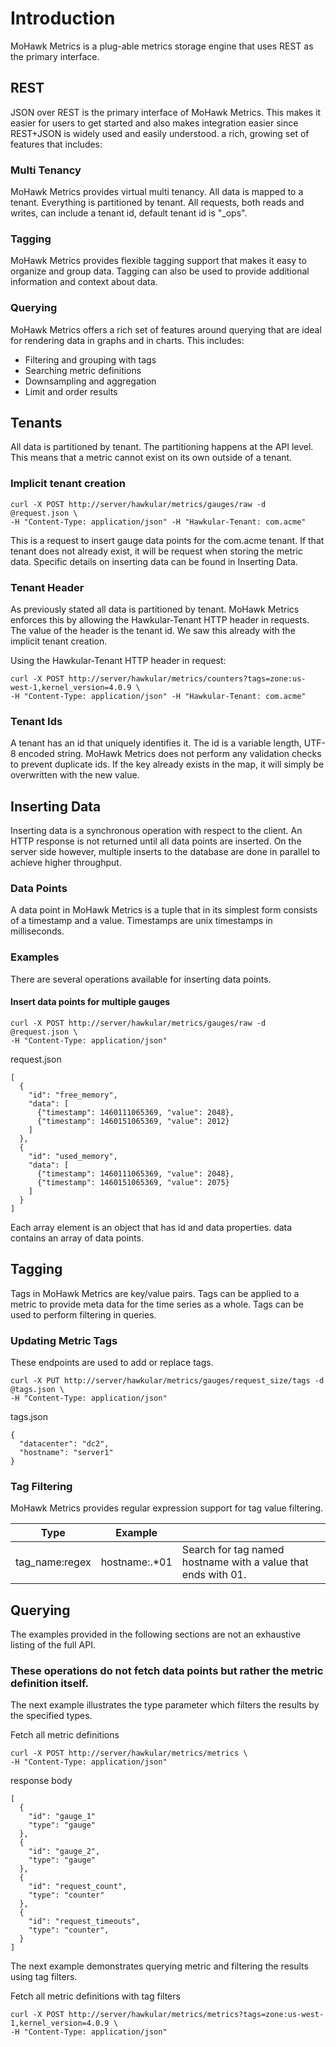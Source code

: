 # Introduction

MoHawk Metrics is a plug-able metrics storage engine that uses REST as the primary interface.

## REST
JSON over REST is the primary interface of MoHawk Metrics. This makes it easier for users to get started and also makes integration easier since REST+JSON is widely used and easily understood. a rich, growing set of features that includes:

### Multi Tenancy
MoHawk Metrics provides virtual multi tenancy. All data is mapped to a tenant. Everything is partitioned by tenant. All requests, both reads and writes, can include a tenant id, default tenant id is "\_ops".

### Tagging
MoHawk Metrics provides flexible tagging support that makes it easy to organize and group data. Tagging can also be used to provide additional information and context about data.

### Querying
MoHawk Metrics offers a rich set of features around querying that are ideal for rendering data in graphs and in charts. This includes:

  - Filtering and grouping with tags
  - Searching metric definitions
  - Downsampling and aggregation
  - Limit and order results

## Tenants

All data is partitioned by tenant. The partitioning happens at the API level. This means that a metric cannot exist on its own outside of a tenant.

### Implicit tenant creation

```
curl -X POST http://server/hawkular/metrics/gauges/raw -d @request.json \
-H "Content-Type: application/json" -H "Hawkular-Tenant: com.acme"
```

This is a request to insert gauge data points for the com.acme tenant. If that tenant does not already exist, it will be request when storing the metric data. Specific details on inserting data can be found in Inserting Data.

### Tenant Header

As previously stated all data is partitioned by tenant. MoHawk Metrics enforces this by allowing the Hawkular-Tenant HTTP header in requests. The value of the header is the tenant id. We saw this already with the implicit tenant creation.

Using the Hawkular-Tenant HTTP header in request:

```
curl -X POST http://server/hawkular/metrics/counters?tags=zone:us-west-1,kernel_version=4.0.9 \
-H "Content-Type: application/json" -H "Hawkular-Tenant: com.acme"
```

### Tenant Ids

A tenant has an id that uniquely identifies it. The id is a variable length, UTF-8 encoded string. MoHawk Metrics does not perform any validation checks to prevent duplicate ids. If the key already exists in the map, it will simply be overwritten with the new value.

## Inserting Data

Inserting data is a synchronous operation with respect to the client. An HTTP response is not returned until all data points are inserted. On the server side however, multiple inserts to the database are done in parallel to achieve higher throughput.

### Data Points

A data point in MoHawk Metrics is a tuple that in its simplest form consists of a timestamp and a value. Timestamps are unix timestamps in milliseconds.

### Examples

There are several operations available for inserting data points.

#### Insert data points for multiple gauges

```
curl -X POST http://server/hawkular/metrics/gauges/raw -d @request.json \
-H "Content-Type: application/json"
```

request.json

```
[
  {
    "id": "free_memory",
    "data": [
      {"timestamp": 1460111065369, "value": 2048},
      {"timestamp": 1460151065369, "value": 2012}
    ]
  },
  {
    "id": "used_memory",
    "data": [
      {"timestamp": 1460111065369, "value": 2048},
      {"timestamp": 1460151065369, "value": 2075}
    ]
  }
]
```

Each array element is an object that has id and data properties. data contains an array of data points.

## Tagging

Tags in MoHawk Metrics are key/value pairs. Tags can be applied to a metric to provide meta data for the time series as a whole. Tags can be used to perform filtering in queries.

### Updating Metric Tags

These endpoints are used to add or replace tags.

```
curl -X PUT http://server/hawkular/metrics/gauges/request_size/tags -d @tags.json \
-H "Content-Type: application/json"
```

tags.json

```
{
  "datacenter": "dc2",
  "hostname": "server1"
}
```

### Tag Filtering

MoHawk Metrics provides regular expression support for tag value filtering.

| Type           | Example       |                                                               |
|----------------|---------------|---------------------------------------------------------------|
| tag_name:regex | hostname:.*01 | Search for tag named hostname with a value that ends with 01. |

## Querying

The examples provided in the following sections are not an exhaustive listing of the full API.

### These operations do not fetch data points but rather the metric definition itself.

The next example illustrates the type parameter which filters the results by the specified types.

Fetch all metric definitions

```
curl -X POST http://server/hawkular/metrics/metrics \
-H "Content-Type: application/json"
```

response body

```
[
  {
    "id": "gauge_1"
    "type": "gauge"
  },
  {
    "id": "gauge_2",
    "type": "gauge"
  },
  {
    "id": "request_count",
    "type": "counter"
  },
  {
    "id": "request_timeouts",
    "type": "counter",
  }
]
```

The next example demonstrates querying metric and filtering the results using tag filters.

Fetch all metric definitions with tag filters

```
curl -X POST http://server/hawkular/metrics/metrics?tags=zone:us-west-1,kernel_version=4.0.9 \
-H "Content-Type: application/json"
```
